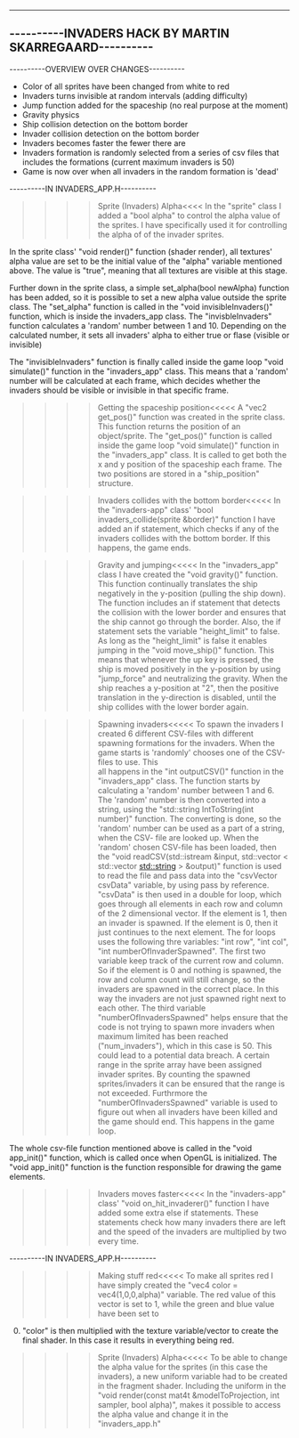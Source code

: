 -------------------------------------------------------
----------INVADERS HACK BY MARTIN SKARREGAARD----------
-------------------------------------------------------

----------OVERVIEW OVER CHANGES----------

- Color of all sprites have been changed from white to red
- Invaders turns invisible at random intervals (adding difficulty)
- Jump function added for the spaceship (no real purpose at the moment)
- Gravity physics
- Ship collision detection on the bottom border
- Invader collision detection on the bottom border
- Invaders becomes faster the fewer there are
- Invaders formation is randomly selected from a series of csv files that includes the 
formations (current maximum invaders is 50)
- Game is now over when all invaders in the random formation is 'dead'



----------IN INVADERS_APP.H----------

>>>>Sprite (Invaders) Alpha<<<<
In the "sprite" class I added a "bool alpha" to control the alpha value of the sprites. 
I have specifically used it for controlling the alpha of of the invader sprites.

In the sprite class' "void render()" function (shader render), all textures' alpha 
value are set to be the initial value of the "alpha" variable mentioned above. 
The value is "true", meaning that all textures are visible at this stage.

Further down in the sprite class, a simple set_alpha(bool newAlpha) function has been added, 
so it is possible to set a new alpha value outside the sprite class.
The "set_alpha" function is called in the "void invisibleInvaders()" function, which is 
inside the invaders_app class. The "invisbleInvaders" function calculates a 'random' number 
between 1 and 10. Depending on the calculated number, it sets all invaders' alpha to either
true or flase (visible or invisible)

The "invisibleInvaders" function is finally called inside the game loop "void 
simulate()" function in the "invaders_app" class. This means that a 'random' number will be
calculated at each frame, which decides whether the invaders should be visible or invisible 
in that specific frame. 




>>>>Getting the spaceship position<<<<<
A "vec2 get_pos()" function was created in the sprite class. This function returns the
position of an object/sprite. The "get_pos()" function is called inside the game loop "void 
simulate()" function in the "invaders_app" class. It is called to get both the x and y 
position of the spaceship each frame. The two positions are stored in a "ship_position" 
structure. 



>>>>Invaders collides with the bottom border<<<<<
In the "invaders-app" class' "bool invaders_collide(sprite &border)" function I have added
an if statement, which checks if any of the invaders collides with the bottom border. If
this happens, the game ends.




>>>>Gravity and jumping<<<<<
In the "invaders_app" class I have created the "void gravity()" function. This function
continually translates the ship negatively in the y-position (pulling the ship down). The 
function includes an if statement that detects the collision with the lower border and 
ensures that the ship cannot go through the border. Also, the if statement sets the variable 
"height_limit" to false. 
As long as the "height_limit" is false it enables jumping in the "void move_ship()" function.
This means that whenever the up key is pressed, the ship is moved positively in the 
y-position by using "jump_force" and neutralizing the gravity. When the ship reaches a 
y-position at "2", then the positive translation in the y-direction is disabled, until the 
ship collides with the lower border again.




>>>>Spawning invaders<<<<<
To spawn the invaders I created 6 different CSV-files with different spawning formations for
the invaders. When the game starts is 'randomly' chooses one of the CSV-files to use. This  
all happens in the "int outputCSV()" function in the "invaders_app" class. The function 
starts by calculating a 'random' number between 1 and 6. The 'random' number is then 
converted into a string, using the "std::string IntToString(int number)" function. The 
converting is done, so the 'random' number can be used as a part of a string, when the CSV-
file are looked up. 
When the 'random' chosen CSV-file has been loaded, then the "void readCSV(std::istream 
&input, std::vector < std::vector <std::string> > &output)" function is used to read the
file and pass data into the "csvVector csvData" variable, by using pass by reference.
"csvData" is then used in a double for loop, which goes through all elements in each row and 
column of the 2 dimensional vector. If the element is 1, then an invader is spawned.
If the element is 0, then it just continues to the next element. The for loops uses the 
following thre variables: "int row", "int col", "int numberOfInvaderSpawned". The first two
variable keep track of the current row and column. So if the element is 0 and nothing is 
spawned, the row and column count will still change, so the invaders are spawned in the 
correct place. In this way the invaders are not just spawned right next to each other. 
The third variable "numberOfInvadersSpawned" helps ensure that the code is not trying to
spawn more invaders when maximum limited has been reached ("num_invaders"), which in this 
case is 50. This could lead to a potential data breach. A certain range in the sprite array 
have been assigned invader sprites. By counting the spawned sprites/invaders it can be
ensured that the range is not exceeded. Furthrmore the "numberOfInvadersSpawned" variable is
used to figure out when all invaders have been killed and the game should end. This happens 
in the game loop.

The whole csv-file function mentioned above is called in the "void app_init()" function, 
which is called once when OpenGL is initialized. The "void app_init()" function is the 
function responsible for drawing the game elements. 


>>>>Invaders moves faster<<<<<
In the "invaders-app" class' "void on_hit_invaderer()" function I have added some extra else
if statements. These statements check how many invaders there are left and the speed of the
invaders are multiplied by two every time.


----------IN INVADERS_APP.H----------

>>>>Making stuff red<<<<< 
To make all sprites red I have simply created the "vec4 color = vec4(1,0,0,alpha)" variable.
The red value of this vector is set to 1, while the green and blue value have been set to
0. "color" is then multiplied with the texture variable/vector to create the final shader.
In this case it results in everything being red. 




>>>>Sprite (Invaders) Alpha<<<<< 
To be able to change the alpha value for the sprites (in this case the invaders), a new 
uniform variable had to be created in the fragment shader. Including the uniform in the
"void render(const mat4t &modelToProjection, int sampler, bool alpha)", makes it possible 
to access the alpha value and change it in the "invaders_app.h"
